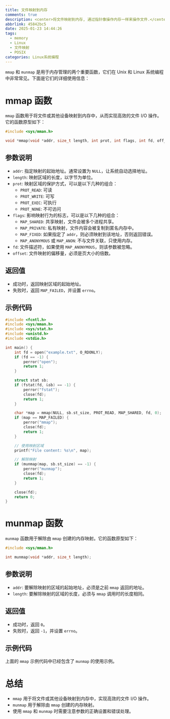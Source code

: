 ```yaml
---
title: 文件映射到内存
comments: true
description: <center>将文件映射到内存, 通过指针像操作内存一样来操作文件.</center>
abbrlink: 45842bc5
date: 2025-01-23 14:44:26
tags:
  - memory
  - Linux
  - 文件映射
  - POSIX
categories: Linux系统编程
---
```



`mmap` 和 `munmap` 是用于内存管理的两个重要函数，它们在 Unix 和 Linux 系统编程中非常常见。下面是它们的详细使用信息：

# mmap 函数

`mmap` 函数用于将文件或其他设备映射到内存中，从而实现高效的文件 I/O 操作。它的函数原型如下：

```c
#include <sys/mman.h>

void *mmap(void *addr, size_t length, int prot, int flags, int fd, off_t offset);
```

## 参数说明

- `addr`: 指定映射的起始地址。通常设置为 `NULL`，让系统自动选择地址。
- `length`: 映射区域的长度，以字节为单位。
- `prot`: 映射区域的保护方式，可以是以下几种的组合：
  - `PROT_READ`: 可读
  - `PROT_WRITE`: 可写
  - `PROT_EXEC`: 可执行
  - `PROT_NONE`: 不可访问
- `flags`: 影响映射行为的标志，可以是以下几种的组合：
  - `MAP_SHARED`: 共享映射，文件会被多个进程共享。
  - `MAP_PRIVATE`: 私有映射，文件内容会被复制到匿名内存中。
  - `MAP_FIXED`: 如果指定了 `addr`，则必须映射到该地址，否则返回错误。
  - `MAP_ANONYMOUS` 或 `MAP_ANON`: 不与文件关联，只使用内存。
- `fd`: 文件描述符，如果使用 `MAP_ANONYMOUS`，则该参数被忽略。
- `offset`: 文件映射的偏移量，必须是页大小的倍数。

## 返回值

- 成功时，返回映射区域的起始地址。
- 失败时，返回 `MAP_FAILED`，并设置 `errno`。

## 示例代码

```c
#include <fcntl.h>
#include <sys/mman.h>
#include <sys/stat.h>
#include <unistd.h>
#include <stdio.h>

int main() {
    int fd = open("example.txt", O_RDONLY);
    if (fd == -1) {
        perror("open");
        return 1;
    }

    struct stat sb;
    if (fstat(fd, &sb) == -1) {
        perror("fstat");
        close(fd);
        return 1;
    }

    char *map = mmap(NULL, sb.st_size, PROT_READ, MAP_SHARED, fd, 0);
    if (map == MAP_FAILED) {
        perror("mmap");
        close(fd);
        return 1;
    }

    // 使用映射区域
    printf("File content: %s\n", map);

    // 解除映射
    if (munmap(map, sb.st_size) == -1) {
        perror("munmap");
        close(fd);
        return 1;
    }

    close(fd);
    return 0;
}
```

# munmap 函数

`munmap` 函数用于解除由 `mmap` 创建的内存映射。它的函数原型如下：

```c
#include <sys/mman.h>

int munmap(void *addr, size_t length);
```

## 参数说明

- `addr`: 要解除映射的区域的起始地址，必须是之前 `mmap` 返回的地址。
- `length`: 要解除映射的区域的长度，必须与 `mmap` 调用时的长度相同。

## 返回值

- 成功时，返回 `0`。
- 失败时，返回 `-1`，并设置 `errno`。

## 示例代码

上面的 `mmap` 示例代码中已经包含了 `munmap` 的使用示例。

# 总结

- `mmap` 用于将文件或其他设备映射到内存中，实现高效的文件 I/O 操作。
- `munmap` 用于解除由 `mmap` 创建的内存映射。
- 使用 `mmap` 和 `munmap` 时需要注意参数的正确设置和错误处理。

